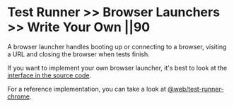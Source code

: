 # Test Runner >> Browser Launchers >> Write Your Own ||90

A browser launcher handles booting up or connecting to a browser, visiting a URL and closing the browser when tests finish.

If you want to implement your own browser launcher, it's best to look at the [interface in the source code](../../../../packages/test-runner-core/src/browser-launcher/BrowserLauncher.ts).

For a reference implementation, you can take a look at [@web/test-runner-chrome](https://github.com/modernweb-dev/web/tree/master/packages/test-runner-chrome).
